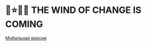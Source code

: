 # 🚀⭐🌟🌚 THE WIND OF CHANGE IS COMING
[Мобильная версия](https://sereoja20.github.io/SprintX-2.0/JS%20STYLE/index%20copy.html)

